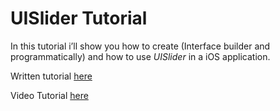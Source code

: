 # UISlider Tutorial

In this tutorial i’ll show you how to create (Interface builder and programmatically) and how to use _UISlider_ in a iOS application.

Written tutorial [here](http://www.danieledonzelli.com/ios/uislider-tutorial/ "UISwitch Tutorial")

Video Tutorial [here](https://www.youtube.com/watch?v=BVic2gf3lsY)
